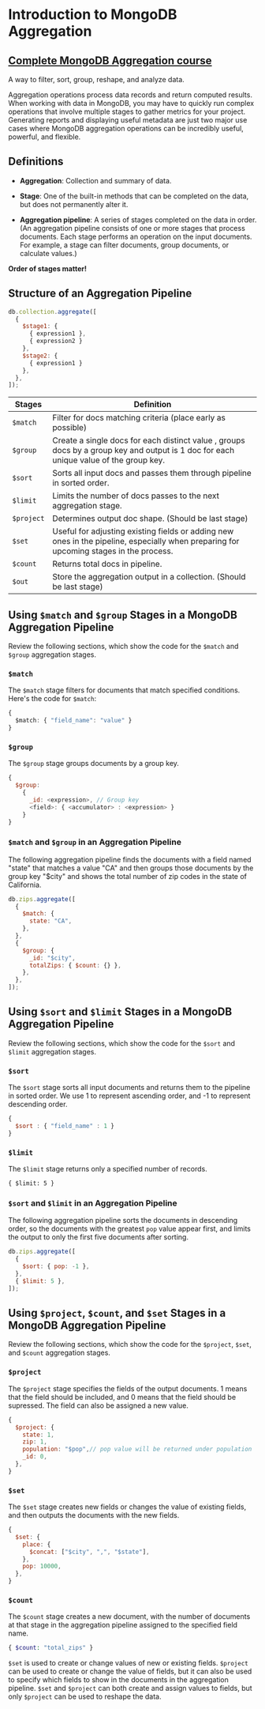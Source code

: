 # Introduction to MongoDB Aggregation

## [Complete MongoDB Aggregation course](https://youtu.be/vx1C8EyTa7Y)

A way to filter, sort, group, reshape, and analyze data.

Aggregation operations process data records and return computed results. When working with data in MongoDB, you may have to quickly run complex operations that involve multiple stages to gather metrics for your project. Generating reports and displaying useful metadata are just two major use cases where MongoDB aggregation operations can be incredibly useful, powerful, and flexible.

## Definitions

- **Aggregation**: Collection and summary of data.

- **Stage**: One of the built-in methods that can be completed on the data, but does not permanently alter it.

- **Aggregation pipeline**: A series of stages completed on the data in order. (An aggregation pipeline consists of one or more stages that process documents. Each stage performs an operation on the input documents. For example, a stage can filter documents, group documents, or calculate values.)

**Order of stages matter!**

## Structure of an Aggregation Pipeline

```js
db.collection.aggregate([
  {
    $stage1: {
      { expression1 },
      { expression2 }
    },
    $stage2: {
      { expression1 }
    },
  },
]);
```

| Stages     | Definition                                                                                                                             |
| ---------- | -------------------------------------------------------------------------------------------------------------------------------------- |
| `$match`   | Filter for docs matching criteria (place early as possible)                                                                            |
| `$group`   | Create a single docs for each distinct value , groups docs by a group key and output is 1 doc for each unique value of the group key.  |
| `$sort`    | Sorts all input docs and passes them through pipeline in sorted order.                                                                 |
| `$limit`   | Limits the number of docs passes to the next aggregation stage.                                                                        |
| `$project` | Determines output doc shape. (Should be last stage)                                                                                    |
| `$set`     | Useful for adjusting existing fields or adding new ones in the pipeline, especially when preparing for upcoming stages in the process. |
| `$count`   | Returns total docs in pipeline.                                                                                                        |
| `$out`     | Store the aggregation output in a collection. (Should be last stage)                                                                   |

## Using `$match` and `$group` Stages in a MongoDB Aggregation Pipeline

Review the following sections, which show the code for the `$match` and `$group` aggregation stages.

### `$match`

The `$match` stage filters for documents that match specified conditions. Here's the code for `$match`:

```ts
{
  $match: { "field_name": "value" }
}
```

### `$group`

The `$group` stage groups documents by a group key.

```js
{
  $group:
    {
      _id: <expression>, // Group key
      <field>: { <accumulator> : <expression> }
    }
}
```

### `$match` and `$group` in an Aggregation Pipeline

The following aggregation pipeline finds the documents with a field named "state" that matches a value "CA" and then groups those documents by the group key "$city" and shows the total number of zip codes in the state of California.

```js
db.zips.aggregate([
  {
    $match: {
      state: "CA",
    },
  },
  {
    $group: {
      _id: "$city",
      totalZips: { $count: {} },
    },
  },
]);
```

## Using `$sort` and `$limit` Stages in a MongoDB Aggregation Pipeline

Review the following sections, which show the code for the `$sort` and `$limit` aggregation stages.

### `$sort`

The `$sort` stage sorts all input documents and returns them to the pipeline in sorted order. We use 1 to represent ascending order, and -1 to represent descending order.

```js
{
  $sort : { "field_name" : 1 }
}
```

### `$limit`

The `$limit` stage returns only a specified number of records.

```
{ $limit: 5 }
```

### `$sort` and `$limit` in an Aggregation Pipeline

The following aggregation pipeline sorts the documents in descending order, so the documents with the greatest `pop` value appear first, and limits the output to only the first five documents after sorting.

```js
db.zips.aggregate([
  {
    $sort: { pop: -1 },
  },
  { $limit: 5 },
]);
```

## Using `$project`, `$count`, and `$set` Stages in a MongoDB Aggregation Pipeline

Review the following sections, which show the code for the `$project`, `$set`, and `$count` aggregation stages.

### `$project`

The `$project` stage specifies the fields of the output documents. 1 means that the field should be included, and 0 means that the field should be supressed. The field can also be assigned a new value.

```js
{
  $project: {
    state: 1,
    zip: 1,
    population: "$pop",// pop value will be returned under population
    _id: 0,
  },
}
```

### `$set`

The `$set` stage creates new fields or changes the value of existing fields, and then outputs the documents with the new fields.

```js
{
  $set: {
    place: {
      $concat: ["$city", ",", "$state"],
    },
    pop: 10000,
  },
}
```

### `$count`

The `$count` stage creates a new document, with the number of documents at that stage in the aggregation pipeline assigned to the specified field name.

```php
{ $count: "total_zips" }
```

`$set` is used to create or change values of new or existing fields. `$project` can be used to create or change the value of fields, but it can also be used to specify which fields to show in the documents in the aggregation pipeline. `$set` and `$project` can both create and assign values to fields, but only `$project` can be used to reshape the data.
